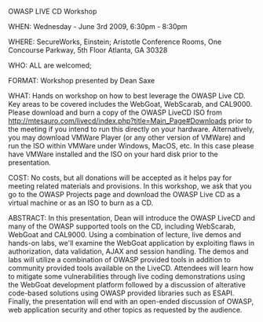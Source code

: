 OWASP LIVE CD Workshop

WHEN: Wednesday - June 3rd 2009, 6:30pm - 8:30pm

WHERE: SecureWorks, Einstein; Aristotle Conference Rooms, One Concourse
Parkway, 5th Floor Atlanta, GA 30328

WHO: ALL are welcomed;

FORMAT: Workshop presented by Dean Saxe

WHAT: Hands on workshop on how to best leverage the OWASP Live CD. Key
areas to be covered includes the WebGoat, WebScarab, and CAL9000. Please
download and burn a copy of the OWASP LiveCD ISO from
<http://mtesauro.com/livecd/index.php?title=Main_Page#Downloads> prior
to the meeting if you intend to run this directly on your hardware.
Alternatively, you may download VMWare Player (or any other version of
VMWare) and run the ISO within VMWare under Windows, MacOS, etc. In this
case please have VMWare installed and the ISO on your hard disk prior to
the presentation.

COST: No costs, but all donations will be accepted as it helps pay for
meeting related materials and provisions. In this workshop, we ask that
you go to the OWASP Projects page and download the OWASP Live CD as a
virtual machine or as an ISO to burn as a CD.

ABSTRACT: In this presentation, Dean will introduce the OWASP LiveCD and
many of the OWASP supported tools on the CD, including WebScarab,
WebGoat and CAL9000. Using a combination of lecture, live demos and
hands-on labs, we'll examine the WebGoat application by exploiting flaws
in authorization, data validation, AJAX and session handling. The demos
and labs will utilize a combination of OWASP provided tools in addition
to community provided tools available on the LiveCD. Attendees will
learn how to mitigate some vulnerabilities through live coding
demonstrations using the WebGoat development platform followed by a
discussion of alterative code-based solutions using OWASP provided
libraries such as ESAPI. Finally, the presentation will end with an
open-ended discussion of OWASP, web application security and other
topics as requested by the audience.